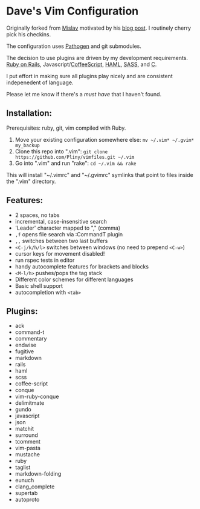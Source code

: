 Dave's Vim Configuration
==========================

Originally forked from [Mislav](https://github.com/mislav/vimfiles) motivated by his [blog post](http://mislav.uniqpath.com/2011/12/vim-revisited/). I routinely cherry pick his checkins.

The configuration uses [Pathogen](https://github.com/tpope/vim-pathogen) and git submodules.

The decision to use plugins are driven by my development requirements.
[Ruby on Rails](https://github.com/rails/rails),
Javascript/[CoffeeScript](http://coffeescript.org/), [HAML](http://haml.info/), [SASS](http://sass-lang.com/),
and [C](http://en.wikipedia.org/wiki/C_(programming_language)).

I put effort in making sure all plugins play nicely and are consistent
indepenedent of language.

Please let me know if there's a *must have* that I haven't found.

## Installation:

Prerequisites: ruby, git, vim compiled with Ruby.

1. Move your existing configuration somewhere else:
   `mv ~/.vim* ~/.gvim* my_backup`
2. Clone this repo into ".vim":
   `git clone https://github.com/Pliny/vimfiles.git ~/.vim`
3. Go into ".vim" and run "rake":
   `cd ~/.vim && rake`

This will install "~/.vimrc" and "~/.gvimrc" symlinks that point to
files inside the ".vim" directory.

## Features:

* 2 spaces, no tabs
* incremental, case-insensitive search
* 'Leader' character mapped to "," (comma)
* `,f` opens file search via :CommandT plugin
* `,,` switches between two last buffers
* `<C-j/k/h/l>` switches between windows (no need to prepend `<C-w>`)
* cursor keys for movement disabled!
* run rspec tests in editor
* handy autocomplete features for brackets and blocks
* `<M-l/h>` pushes/pops the tag stack
* Different color schemes for different languages
* Basic shell support
* autocompletion with `<tab>`

## Plugins:

* ack
* command-t
* commentary
* endwise
* fugitive
* markdown
* rails
* haml
* scss
* coffee-script
* conque
* vim-ruby-conque
* delimitmate
* gundo
* javascript
* json
* matchit
* surround
* tcomment
* vim-pasta
* mustache
* ruby
* taglist
* markdown-folding
* eunuch
* clang_complete
* supertab
* autoproto
